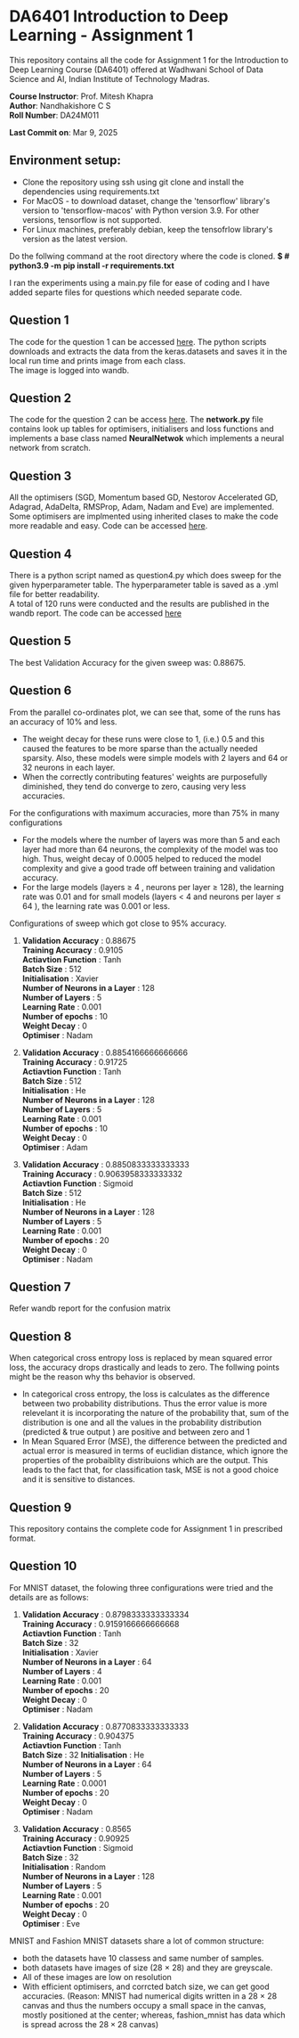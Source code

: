 # DA6401 Introduction to Deep Learning - Assignment 1
This repository contains all the code for Assignment 1 for the Introduction to Deep Learning Course (DA6401) offered at Wadhwani School of Data Science and AI, Indian Institute of Technology Madras. 

**Course Instructor**: Prof. Mitesh Khapra \
**Author**: Nandhakishore C S \
**Roll Number**: DA24M011 

**Last Commit on**: Mar 9, 2025 

## Environment setup: 

- Clone the repository using ssh using git clone and install the dependencies using requirements.txt
- For MacOS - to download dataset, change the 'tensorflow' library's version to 'tensorflow-macos' with Python version 3.9. For other versions, tensorflow is not supported. 
- For Linux machines, preferably debian, keep the tensofrlow library's version as the latest version. 

Do the follwing command at the root directory where the code is cloned. 
**$ # python3.9 -m pip install -r requirements.txt**

I ran the experiments using a main.py file for ease of coding and I have added separte files for questions which needed separate code. 

## Question 1
The code for the question 1 can be accessed [here](https://github.com/nandhakishorecs/da6401_assignment1/blob/main/question1.py). The python scripts downloads and extracts the data from the keras.datasets and saves it in the local run time and prints image from each class. \
The image is logged into wandb. 

## Question 2
The code for the question 2 can be access [here](https://github.com/nandhakishorecs/DA6401_IDL_Assignments/blob/main/Assignment_1/network.py). The **network.py** file contains look up tables for optimisers, initialisers and loss functions and implements a base class named **NeuralNetwok** which implements a neural network from scratch. 

## Question 3 
All the optimisers (SGD, Momentum based GD, Nestorov Accelerated GD, Adagrad, AdaDelta, RMSProp, Adam, Nadam and Eve) are implemented. Some optimisers are implmented using inherited clases to make the code more readable and easy. Code can be accessed [here](https://github.com/nandhakishorecs/DA6401_IDL_Assignments/blob/main/Assignment_1/optimisers.py). 

## Question 4
There is a python script named as question4.py which does sweep for the given hyperparameter table. The hyperparameter table is saved as a .yml file for better readability. \
A total of 120 runs were conducted and the results are published in the wandb report. The code can be accessed [here](https://github.com/nandhakishorecs/DA6401_IDL_Assignments/blob/main/Assignment_1/question4.py)

## Question 5
The best Validation Accuracy for the given sweep was: 0.88675. 

## Question 6
From the parallel co-ordinates plot, we can see that, some of the runs has an accuracy of 10% and less. 
- The weight decay for these runs were close to 1, (i.e.) 0.5 and this caused the features to be more sparse than the actually needed sparsity. Also, these models were simple models with 2 layers and 64 or 32 neurons in each layer. 
- When the correctly contributing features' weights are purposefully diminished, they tend do converge to zero, causing very less accuracies. 

For the configurations with maximum accuracies, more than 75% in many configurations 
- For the models where the number of layers was more than 5 and each layer had more than 64 neurons, the complexity of the model was too high. Thus, weight decay of 0.0005 helped to reduced the model complexity and give a good trade off between training and validation accuracy. 
- For the large models (layers $\ge$ 4 , neurons per layer $\ge$ 128), the learning rate was 0.01 and for small models (layers $<$ 4 and neurons per layer $\le$ 64 ), the learning rate was 0.001 or less. 

Configurations of sweep which got close to 95% accuracy. 

1.  **Validation Accuracy**          : 0.88675 \
    **Training Accuracy**            : 0.9105   \
    **Actiavtion Function**          : Tanh \
    **Batch Size**                   : 512                 
    **Initialisation**               : Xavier   \
    **Number of Neurons in a Layer** : 128  \
    **Number of Layers**             : 5    \
    **Learning Rate**                : 0.001    \
    **Number of epochs**             : 10   \
    **Weight Decay**                 : 0    \
    **Optimiser**                    : Nadam    

2.  **Validation Accuracy**          : 0.8854166666666666   \
    **Training Accuracy**            : 0.91725  \
    **Actiavtion Function**          : Tanh \
    **Batch Size**                   : 512             
    **Initialisation**               : He   
    **Number of Neurons in a Layer** : 128  \
    **Number of Layers**             : 5    \
    **Learning Rate**                : 0.001    \
    **Number of epochs**             : 10   \
    **Weight Decay**                 : 0    \
    **Optimiser**                    : Adam     

3.  **Validation Accuracy**          : 0.8850833333333333   \
    **Training Accuracy**            : 0.9063958333333332   \
    **Actiavtion Function**          : Sigmoid  \
    **Batch Size**                   : 512            
    **Initialisation**               : He   \
    **Number of Neurons in a Layer** : 128  \
    **Number of Layers**             : 5    \
    **Learning Rate**                : 0.001    \
    **Number of epochs**             : 20   \
    **Weight Decay**                 : 0    \
    **Optimiser**               : Nadam     

## Question 7

Refer wandb report for the confusion matrix

## Question 8
When categorical cross entropy loss is replaced by mean squared error loss, the accuracy drops drastically and leads to zero. The follwing points might be the reason why ths behavior is observed. 
- In categorical cross entropy, the loss is calculates as the difference between two probability distributions. Thus the error value is more relevelant it is incorporating the nature of the probability that, sum of the distribution is one and all the values in the probability distribution (predicted & true output ) are positive and between zero and 1 
- In Mean Squared Error (MSE), the difference between the predicted and actual error is measured in terms of euclidian distance, which ignore the properties of the probaiblity distribuions which are the output. This leads to the fact that, for classification task, MSE is not a good choice and it is sensitive to distances. 

## Question 9
This repository contains the complete code for Assignment 1 in prescribed format. 

## Question 10
For MNIST dataset, the folowing three configurations were tried and the details are as follows: 

1.  **Validation Accuracy**          : 0.8798333333333334 \
    **Training Accuracy**            : 0.9159166666666668   \
    **Actiavtion Function**          : Tanh \
    **Batch Size**                   : 32                 
    **Initialisation**               : Xavier   \
    **Number of Neurons in a Layer** : 64  \
    **Number of Layers**             : 4    \
    **Learning Rate**                : 0.001    \
    **Number of epochs**             : 20   \
    **Weight Decay**                 : 0    \
    **Optimiser**                    : Nadam    

2.  **Validation Accuracy**          : 0.8770833333333333   \
    **Training Accuracy**            : 0.904375  \
    **Actiavtion Function**          : Tanh \
    **Batch Size**                   : 32
    **Initialisation**               : He   
    **Number of Neurons in a Layer** : 64  \
    **Number of Layers**             : 5    \
    **Learning Rate**                : 0.0001    \
    **Number of epochs**             : 20   \
    **Weight Decay**                 : 0    \
    **Optimiser**                    : Nadam     

3.  **Validation Accuracy**          : 0.8565\
    **Training Accuracy**            : 0.90925\
    **Actiavtion Function**          : Sigmoid  \
    **Batch Size**                   : 32            
    **Initialisation**               : Random   \
    **Number of Neurons in a Layer** : 128  \
    **Number of Layers**             : 5    \
    **Learning Rate**                : 0.001    \
    **Number of epochs**             : 20   \
    **Weight Decay**                 : 0    \
    **Optimiser**               : Eve    

MNIST and Fashion MNIST datasets share a lot of common structure: 
- both the datasets have 10 classess and same number of samples. 
- both datasets have images of size (28 $\times$ 28) and they are greyscale. 
- All of these images are low on resolution 
- With efficient optimisers, and corrcted batch size, we can get good accuracies. (Reason: MNIST had numerical digits written in a 28 $\times$ 28 canvas and thus the numbers occupy a small space in the canvas, mostly positioned at the center; whereas, fashion_mnist has data which is spread across the $28 \times 28$ canvas)